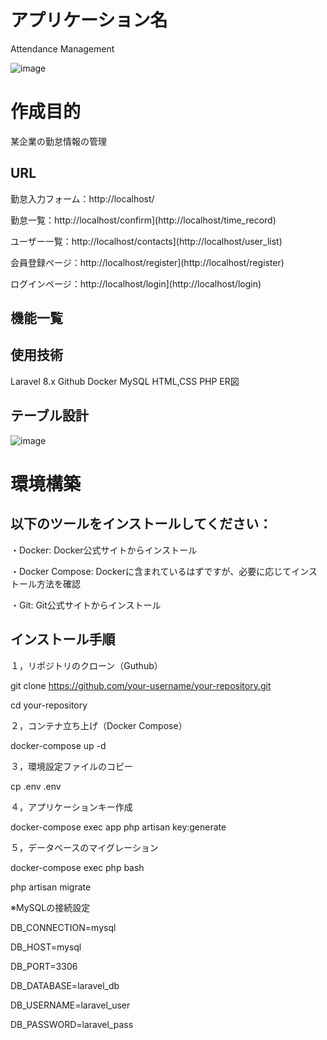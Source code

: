 # アプリケーション名
Attendance Management

![image](https://github.com/user-attachments/assets/58f8d71b-ddc7-4ddd-b8ed-f224aaf8fe1e)

# 作成目的
某企業の勤怠情報の管理

## URL
勤怠入力フォーム：http://localhost/

勤怠一覧：http://localhost/confirm](http://localhost/time_record)

ユーザー一覧：http://localhost/contacts](http://localhost/user_list)

会員登録ページ：http://localhost/register](http://localhost/register)

ログインページ：http://localhost/login](http://localhost/login)

## 機能一覧

## 使用技術

Laravel 8.x
Github
Docker
MySQL
HTML,CSS
PHP
ER図

## テーブル設計

![image](https://github.com/user-attachments/assets/962268a8-6047-4743-b3fd-c8a617397189)


# 環境構築

## 以下のツールをインストールしてください：

・Docker: Docker公式サイトからインストール

・Docker Compose: Dockerに含まれているはずですが、必要に応じてインストール方法を確認

・Git: Git公式サイトからインストール

## インストール手順

１，リポジトリのクローン（Guthub）

git clone https://github.com/your-username/your-repository.git

cd your-repository

２，コンテナ立ち上げ（Docker Compose）

docker-compose up -d

３，環境設定ファイルのコピー

cp .env .env

４，アプリケーションキー作成

docker-compose exec app php artisan key:generate

５，データベースのマイグレーション

docker-compose exec php bash

php artisan migrate




※MySQLの接続設定

DB_CONNECTION=mysql

DB_HOST=mysql

DB_PORT=3306

DB_DATABASE=laravel_db

DB_USERNAME=laravel_user

DB_PASSWORD=laravel_pass





